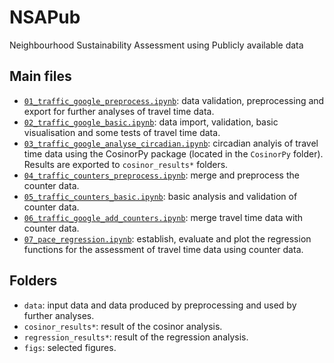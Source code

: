 # NSAPub
Neighbourhood Sustainability Assessment using Publicly available data

## Main files
 * [`01_traffic_google_preprocess.ipynb`](01_traffic_google_preprocess.ipynb): data validation, preprocessing and export for further analyses of travel time data.
 * [`02_traffic_google_basic.ipynb`](02_traffic_google_basic.ipynb): data import, validation, basic visualisation and some tests of travel time data.
  * [`03_traffic_google_analyse_circadian.ipynb`](03_traffic_google_analyse_circadian.ipynb): circadian analyis  of travel time data using the CosinorPy package (located in the `CosinorPy` folder). Results are exported to `cosinor_results*` folders.
  * [`04_traffic_counters_preprocess.ipynb`](04_traffic_counters_preprocess.ipynb): merge and preprocess the counter data.
  * [`05_traffic_counters_basic.ipynb`](05_traffic_counters_basic.ipynb): basic analysis and validation of counter data.
  * [`06_traffic_google_add_counters.ipynb`](06_traffic_google_add_counters.ipynb): merge travel time data with counter data.
  * [`07_pace_regression.ipynb`](07_pace_regression.ipynb): establish, evaluate and plot the regression functions for the assessment of travel time data using counter data.
  
## Folders
 * `data`: input data and data produced by preprocessing and used by further analyses.
 * `cosinor_results*`: result of the cosinor analysis.
 * `regression_results*`: result of the regression analysis.
 * `figs`: selected figures.

 





